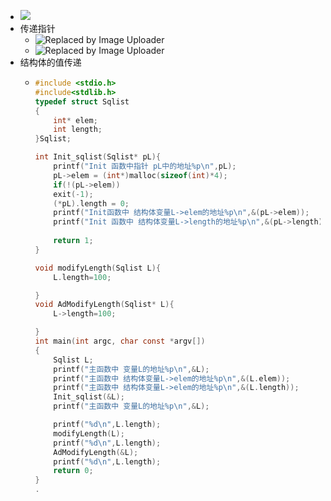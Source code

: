 - ![](http://pic.1352.love/2022/10/20221007230748.png)
- 传递指针
	- ![Replaced by Image Uploader](http://pic.1352.love/2022/10/image_1665155385253_0.png)
	- ![Replaced by Image Uploader](http://pic.1352.love/2022/10/image_1665155445014_0.png)
- 结构体的值传递
	- ```C
	  #include <stdio.h>
	  #include<stdlib.h>
	  typedef struct Sqlist
	  {
	      int* elem;
	      int length;
	  }Sqlist;
	  
	  int Init_sqlist(Sqlist* pL){
	      printf("Init 函数中指针 pL中的地址%p\n",pL);
	      pL->elem = (int*)malloc(sizeof(int)*4);
	      if(!(pL->elem))
	      exit(-1); 
	      (*pL).length = 0;	
	      printf("Init函数中 结构体变量L->elem的地址%p\n",&(pL->elem));
	      printf("Init 函数中 结构体变量L->length的地址%p\n",&(pL->length));
	      
	      return 1;
	  }
	  
	  void modifyLength(Sqlist L){
	      L.length=100;
	  
	  }
	  void AdModifyLength(Sqlist* L){
	      L->length=100;
	  
	  }
	  int main(int argc, char const *argv[])
	  {
	      Sqlist L;
	      printf("主函数中 变量L的地址%p\n",&L);
	      printf("主函数中 结构体变量L->elem的地址%p\n",&(L.elem));
	      printf("主函数中 结构体变量L->elem的地址%p\n",&(L.length));
	      Init_sqlist(&L);
	      printf("主函数中 变量L的地址%p\n",&L);
	  
	      printf("%d\n",L.length);
	      modifyLength(L);
	      printf("%d\n",L.length);
	      AdModifyLength(&L);
	      printf("%d\n",L.length);
	      return 0;
	  }
	  .
	  ```